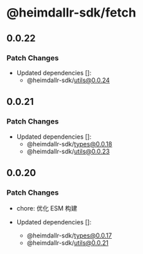 # @heimdallr-sdk/fetch

## 0.0.22

### Patch Changes

- Updated dependencies []:
  - @heimdallr-sdk/utils@0.0.24

## 0.0.21

### Patch Changes

- Updated dependencies []:
  - @heimdallr-sdk/types@0.0.18
  - @heimdallr-sdk/utils@0.0.23

## 0.0.20

### Patch Changes

- chore: 优化 ESM 构建

- Updated dependencies []:
  - @heimdallr-sdk/types@0.0.17
  - @heimdallr-sdk/utils@0.0.21
